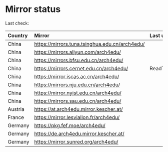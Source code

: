 <script src="./time.js"></script>
# Mirror status
Last check: <script type="text/javascript">localize(1734560527.6868234);</script>

|Country|Mirror|Last update|
|:------|:-----|:----------|
|China|https://mirrors.tuna.tsinghua.edu.cn/arch4edu/|<script type="text/javascript">localize(1734504224);</script>|
|China|https://mirrors.aliyun.com/arch4edu/|<script type="text/javascript">localize(1734504224);</script>|
|China|https://mirrors.bfsu.edu.cn/arch4edu/|<script type="text/javascript">localize(1734504224);</script>|
|China|https://mirrors.cernet.edu.cn/arch4edu/|ReadTimeout|
|China|https://mirror.iscas.ac.cn/arch4edu/|<script type="text/javascript">localize(1734504224);</script>|
|China|https://mirrors.nju.edu.cn/arch4edu/|<script type="text/javascript">localize(1734504224);</script>|
|China|https://mirror.nyist.edu.cn/arch4edu/|<script type="text/javascript">localize(1734504224);</script>|
|China|https://mirrors.sau.edu.cn/arch4edu/|<script type="text/javascript">localize(1731653531);</script>|
|Austria|https://at.arch4edu.mirror.kescher.at/|<script type="text/javascript">localize(1734504224);</script>|
|France|https://mirror.lesviallon.fr/arch4edu/|<script type="text/javascript">localize(1734504224);</script>|
|Germany|https://pkg.fef.moe/arch4edu/|<script type="text/javascript">localize(1734504224);</script>|
|Germany|https://de.arch4edu.mirror.kescher.at/|<script type="text/javascript">localize(1734504224);</script>|
|Germany|https://mirror.sunred.org/arch4edu/|<script type="text/javascript">localize(1734504224);</script>|

<script src="./tablefilter/tablefilter.js"></script>
<script src="./table.js"></script>